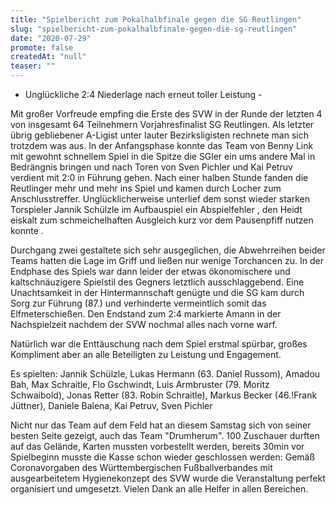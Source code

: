 ```yaml
---
title: "Spielbericht zum Pokalhalbfinale gegen die SG Reutlingen"
slug: "spielbericht-zum-pokalhalbfinale-gegen-die-sg-reutlingen"
date: "2020-07-29"
promote: false
createdAt: "null"
teaser: ""
---
```

- Unglückliche 2:4 Niederlage nach erneut toller Leistung -




Mit großer Vorfreude empfing die Erste des SVW in der Runde der letzten 4 von insgesamt 64 Teilnehmern Vorjahresfinalist SG Reutlingen. Als letzter übrig gebliebener A-Ligist unter lauter Bezirksligisten rechnete man sich trotzdem was aus. In der Anfangsphase konnte das Team von Benny Link mit gewohnt schnellem Spiel in die Spitze die SGler ein ums andere Mal in Bedrängnis bringen und nach Toren von Sven Pichler und Kai Petruv verdient mit 2:0 in Führung gehen. Nach einer halben Stunde fanden die Reutlinger mehr und mehr ins Spiel und kamen durch Locher zum Anschlusstreffer. Unglücklicherweise unterlief dem sonst wieder starken Torspieler Jannik Schülzle im Aufbauspiel ein Abspielfehler , den Heidt eiskalt zum schmeichelhaften Ausgleich kurz vor dem Pausenpfiff nutzen konnte .

Durchgang zwei gestaltete sich sehr ausgeglichen, die Abwehrreihen beider Teams hatten die Lage im Griff und ließen nur wenige Torchancen zu. In der Endphase des Spiels war dann leider der etwas ökonomischere und kaltschnäuzigere Spielstil des Gegners letztlich ausschlaggebend. Eine Unachtsamkeit in der Hintermannschaft genügte und die SG kam durch Sorg zur Führung (87.) und verhinderte vermeintlich somit das Elfmeterschießen. Den Endstand zum 2:4 markierte Amann in der Nachspielzeit nachdem der SVW nochmal alles nach vorne warf.

Natürlich war die Enttäuschung nach dem Spiel erstmal spürbar, großes Kompliment aber an alle Beteiligten zu Leistung und Engagement.




Es spielten: Jannik Schülzle, Lukas Hermann (63. Daniel Russom), Amadou Bah, Max Schraitle, Flo Gschwindt, Luis Armbruster (79. Moritz Schwaibold), Jonas Retter (83. Robin Schraitle), Markus Becker (46.!Frank Jüttner), Daniele Balena, Kai Petruv, Sven Pichler



Nicht nur das Team auf dem Feld hat an diesem Samstag sich von seiner besten Seite gezeigt, auch das Team "Drumherum". 100 Zuschauer durften auf das Gelände, Karten mussten vorbestellt werden, bereits 30min vor Spielbeginn musste die Kasse schon wieder geschlossen werden: Gemäß Coronavorgaben des Württembergischen Fußballverbandes mit ausgearbeitetem Hygienekonzept des SVW wurde die Veranstaltung perfekt organisiert und umgesetzt. Vielen Dank an alle Helfer in allen Bereichen.



 
